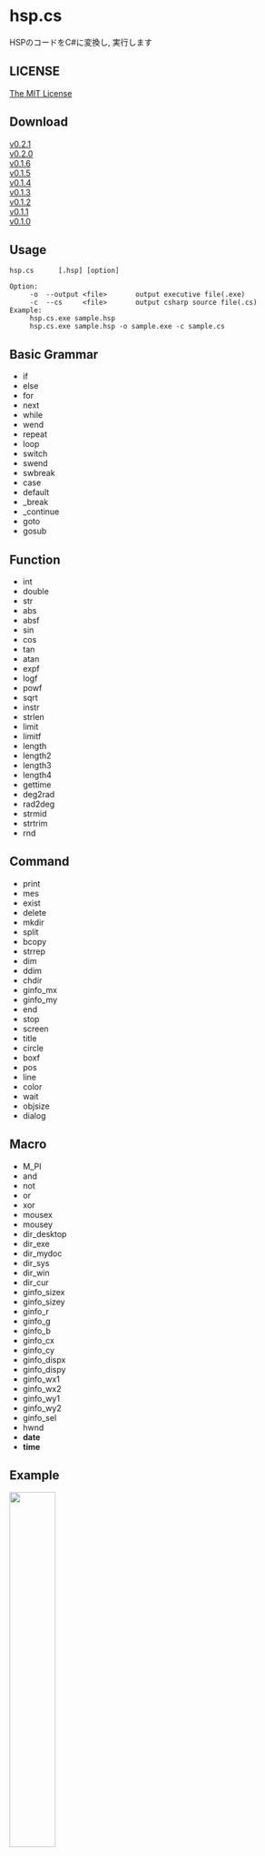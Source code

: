 # hsp.cs
HSPのコードをC#に変換し, 実行します  

## LICENSE
[The MIT License](https://github.com/kkrnt/hsp.cs/blob/master/LICENSE)

## Download
[v0.2.1](https://github.com/kkrnt/hsp.cs/releases/tag/v0.2.1)  
[v0.2.0](https://github.com/kkrnt/hsp.cs/releases/tag/v0.2.0)  
[v0.1.6](https://github.com/kkrnt/hsp.cs/releases/tag/v0.1.6)  
[v0.1.5](https://github.com/kkrnt/hsp.cs/releases/tag/v0.1.5)  
[v0.1.4](https://github.com/kkrnt/hsp.cs/releases/tag/v0.1.4)  
[v0.1.3](https://github.com/kkrnt/hsp.cs/releases/tag/v0.1.3)  
[v0.1.2](https://github.com/kkrnt/hsp.cs/releases/tag/v0.1.2)  
[v0.1.1](https://github.com/kkrnt/hsp.cs/releases/tag/v0.1.1)  
[v0.1.0](https://github.com/kkrnt/hsp.cs/releases/tag/v0.1.0)  

## Usage
```
hsp.cs      [.hsp] [option]

Option:
     -o  --output <file>       output executive file(.exe)
     -c  --cs     <file>       output csharp source file(.cs)
Example:
     hsp.cs.exe sample.hsp
     hsp.cs.exe sample.hsp -o sample.exe -c sample.cs
```

## Basic Grammar
- if
- else
- for
- next
- while
- wend
- repeat
- loop
- switch
- swend
- swbreak
- case
- default
- _break
- _continue
- goto
- gosub

## Function
- int
- double
- str
- abs
- absf
- sin
- cos
- tan
- atan
- expf
- logf
- powf
- sqrt
- instr
- strlen
- limit
- limitf
- length
- length2
- length3
- length4
- gettime
- deg2rad
- rad2deg
- strmid
- strtrim
- rnd

## Command
- print
- mes
- exist
- delete
- mkdir
- split
- bcopy
- strrep
- dim
- ddim
- chdir
- ginfo_mx
- ginfo_my
- end
- stop
- screen
- title
- circle
- boxf
- pos
- line
- color
- wait
- objsize
- dialog

## Macro
- M_PI
- and
- not
- or
- xor
- mousex
- mousey
- dir_desktop
- dir_exe
- dir_mydoc
- dir_sys
- dir_win
- dir_cur
- ginfo_sizex
- ginfo_sizey
- ginfo_r
- ginfo_g
- ginfo_b
- ginfo_cx
- ginfo_cy
- ginfo_dispx
- ginfo_dispy
- ginfo_wx1
- ginfo_wx2
- ginfo_wy1
- ginfo_wy2
- ginfo_sel
- hwnd
- __date__
- __time__

## Example
<a href="http://o8o.jp/hsp.cs.mp4"><img src="hsp.cs.png" width="40%"></a>  
```
hsp.cs.exe sample.hsp

<HSP Code>
screen 0, 640, 480

blockx = 160
blocky = 80
dim block, ginfo_sizex/blockx, ginfo_sizey/blocky/3
for i, 0, ginfo_sizex/blockx, 1
        for j, 0, ginfo_sizey/blocky/3, 1
                block(i, j) = 1
        next
next

ballx = 400
bally = 400

incx = 10
incy = 10

barx = 0
bary = 400
barinc = 25

*main
        color 255, 255, 255
        boxf

        color 0, 0, 0
        for i, 0, ginfo_sizex/blockx, 1
                for j, 0, ginfo_sizey/blocky/3, 1
                        if(block(i, j) == 1){
                                boxf i*blockx+1, j*blocky+1, (i+1)*blockx-2, (j+1)*blocky-2
                        }
                next
        next

        color 255, 0, 0
        circle ballx, bally, ballx + 20, bally + 20

        ballx += incx
        bally += incy

        color 0, 0, 255
        boxf barx, bary, barx + 100, bary + 20

        getkey right, 37
        getkey left, 39
        if(left == 1){
                barx += barinc
        }
        if(right == 1){
                barx -= barinc
        }

        if(ballx + 20 > ginfo_sizex || ballx < 20){
                incx *= -1
        }
        if(bally + 20 > ginfo_sizey || bally < 20){
                incy *= -1
        }

        x = int(ballx / blockx)
        y = int(bally / blocky)
        if(x >= 0 && y >= 0 && x < ginfo_sizex/blockx && y < ginfo_sizey/blocky/3){
                block(x, y) = 0
        }

        if(ballx > barx && ballx < barx + 100 && bally > bary && bally < bary + 20){
                incy *= -1
        }

        count = 0
        for i, 0, ginfo_sizex/blockx, 1
                for j, 0, ginfo_sizey/blocky/3, 1
                        if(block(i, j) == 1){
                                count++
                        }
                next
        next
        if(count == 0){
                dialog "end"
                end
        }

        wait 2
goto *main

========================
```
```cs
<C# Code>
using System;
using System.Drawing;
using System.Windows.Forms;
using System.Runtime.InteropServices;
using System.Threading;
public class Program
{
    public static Form form0 = new Form();
    public static Form CurrentScreenID = form0;
    public static Program program = new Program();
    [DllImport("user32.dll")]
    private static extern ushort GetAsyncKeyState(int vKey);

    public static void Main()
    {
        program.initScreen(form0);
        Application.Run(form0);
    }

    public void initScreen(Form form)
    {
        form.ClientSize = new Size(640, 480);
        form.Text = "hsp.cs";
        form.BackColor = Color.FromArgb(255, 255, 255);
        form.MaximizeBox = false;
        form.FormBorderStyle = FormBorderStyle.FixedSingle;
        form.Paint += paint;
    }

    public void screen(Form form, int width, int height)
    {
        form.ClientSize = new Size(width, height);
    }

    public void paint(object sender, PaintEventArgs e)
    {
        var FontSize = 14;
        var CurrentPosX = 0;
        var CurrentPosY = 0;
        Graphics g = e.Graphics;
        Brush brush = new SolidBrush(Color.FromArgb(0, 0, 0));
        Pen pen = new Pen(Color.FromArgb(0, 0, 0));
        Font font = new Font("MS ゴシック", FontSize);
        try
        {
            program.screen(form0, 640, 480);

            dynamic blockx = 160;
            dynamic blocky = 80;
            dynamic block = new dynamic[CurrentScreenID.Width / blockx, CurrentScreenID.Height / blocky / 3];
            for (var i = 0; i != CurrentScreenID.Width / blockx; i += 1)
            {
                for (var j = 0; j != CurrentScreenID.Height / blocky / 3; j += 1)
                {
                    block[i, j] = 1;
                }
            }

            dynamic ballx = 400;
            dynamic bally = 400;

            dynamic incx = 10;
            dynamic incy = 10;

            dynamic barx = 0;
            dynamic bary = 400;
            dynamic barinc = 25;

        main:
            brush = new SolidBrush(Color.FromArgb(255, 255, 255));
            pen = new Pen(Color.FromArgb(255, 255, 255));
            g.FillRectangle(brush, 0, 0, CurrentScreenID.Width, CurrentScreenID.Height);

            brush = new SolidBrush(Color.FromArgb(0, 0, 0));
            pen = new Pen(Color.FromArgb(0, 0, 0));
            for (var i = 0; i != CurrentScreenID.Width / blockx; i += 1)
            {
                for (var j = 0; j != CurrentScreenID.Height / blocky / 3; j += 1)
                {
                    if ((block[i, j] == 1))
                    {
                        g.FillRectangle(brush, i * blockx + 1, j * blocky + 1, (i + 1) * blockx - 2 - i * blockx + 1, (j + 1) * blocky - 2 - j * blocky + 1);
                    }
                }
            }

            brush = new SolidBrush(Color.FromArgb(255, 0, 0));
            pen = new Pen(Color.FromArgb(255, 0, 0));
            g.FillEllipse(brush, ballx, bally, ballx + 20 - ballx, bally + 20 - bally);

            ballx += incx;
            bally += incy;

            brush = new SolidBrush(Color.FromArgb(0, 0, 255));
            pen = new Pen(Color.FromArgb(0, 0, 255));
            g.FillRectangle(brush, barx, bary, barx + 100 - barx, bary + 20 - bary);

            dynamic right = GetAsyncKeyState(37) >> 15;
            dynamic left = GetAsyncKeyState(39) >> 15;
            if ((left == 1))
            {
                barx += barinc;
            }
            if ((right == 1))
            {
                barx -= barinc;
            }

            if ((ballx + 20 > CurrentScreenID.Width || ballx < 20))
            {
                incx *= -1;
            }
            if ((bally + 20 > CurrentScreenID.Height || bally < 20))
            {
                incy *= -1;
            }

            dynamic x = (int)(ballx / blockx);
            dynamic y = (int)(bally / blocky);
            if ((x >= 0 && y >= 0 && x < CurrentScreenID.Width / blockx && y < CurrentScreenID.Height / blocky / 3))
            {
                block[x, y] = 0;
            }

            if ((ballx > barx && ballx < barx + 100 && bally > bary && bally < bary + 20))
            {
                incy *= -1;
            }

            dynamic count = 0;
            for (var i = 0; i != CurrentScreenID.Width / blockx; i += 1)
            {
                for (var j = 0; j != CurrentScreenID.Height / blocky / 3; j += 1)
                {
                    if ((block[i, j] == 1))
                    {
                        count++;
                    }
                }
            }
            if ((count == 0))
            {
                MessageBox.Show("end", "", MessageBoxButtons.OK, MessageBoxIcon.Information);
                Application.Exit();
            }

            Thread.Sleep(2 * 10);
            Application.DoEvents();
            goto main;
        }
        catch (Exception)
        {
        }
    }


}
```
```
========================

構文エラーなし

========================

<意味エラー>
(38,13): warning CS0219: The variable 'CurrentPosX' is assigned but its value is never used
(39,13): warning CS0219: The variable 'CurrentPosY' is assigned but its value is never used

========================

<実行結果>

========================
```